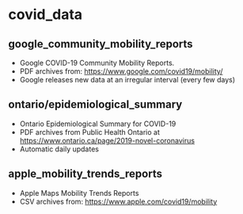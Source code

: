 # covid_data

## google_community_mobility_reports

- Google COVID-19 Community Mobility Reports. 
- PDF archives from: https://www.google.com/covid19/mobility/
- Google releases new data at an irregular interval (every few days)

## ontario/epidemiological_summary

- Ontario Epidemiological Summary for COVID-19
- PDF archives from Public Health Ontario at https://www.ontario.ca/page/2019-novel-coronavirus
- Automatic daily updates

## apple_mobility_trends_reports
- Apple Maps Mobility Trends Reports
- CSV archives from: https://www.apple.com/covid19/mobility
